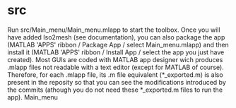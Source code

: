 # src
Run src/Main_menu/Main_menu.mlapp to start the toolbox. Once you will have added Iso2mesh (see documentation), you can also package the app (MATLAB 'APPS' ribbon / Package App / select Main_menu.mlapp) and then install it (MATLAB 'APPS' ribbon / Install App / select the app you just have created).
Most GUIs are coded with MATLAB app designer wich produces .mlapp files not readable with a text editor (except for MATLAB of course). Therefore, for each .mlapp file, its .m file equivalent (*_exported.m) is also present in the reposity so that you can see the modifications introduced by the commits (athough you do not need these *_exported.m files to run the app).
Main_menu